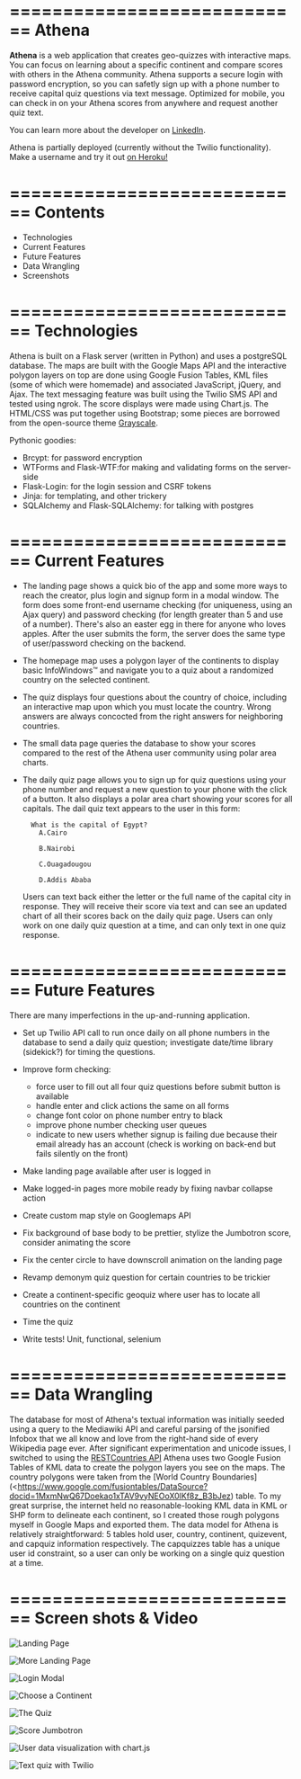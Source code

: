 ============================
Athena
============================

**Athena** is a web application that creates geo-quizzes with interactive maps. You can focus on learning about a specific continent and compare scores with others in the Athena community.  Athena supports a secure login with password encryption, so you can safetly sign up with a phone number to receive capital quiz questions via text message. Optimized for mobile, you can check in on your Athena scores from anywhere and request another quiz text.

You can learn more about the developer on [LinkedIn](https://www.linkedin.com/in/rooharrigan).

Athena is partially deployed (currently without the Twilio functionality).
Make a username and try it out [on Heroku!](<https://athena-harrigan.herokuapp.com/?>)

============================
  Contents
============================
- Technologies
- Current Features
- Future Features
- Data Wrangling
- Screenshots

============================
  Technologies
============================
Athena is built on a Flask server (written in Python) and uses a postgreSQL database.  The maps are built with the Google Maps API and the interactive polygon layers on top are done using Google Fusion Tables, KML files (some of which were homemade) and associated JavaScript, jQuery, and Ajax. The text messaging feature was built using the Twilio SMS API and tested using ngrok. The score displays were made using Chart.js. The HTML/CSS was put together using Bootstrap; some pieces are borrowed from the open-source theme [Grayscale](https://startbootstrap.com/template-overviews/grayscale/).

Pythonic goodies:
- Brcypt: for password encryption
- WTForms and Flask-WTF:for making and validating forms on the server-side
- Flask-Login: for the login session and CSRF tokens
- Jinja: for templating, and other trickery
- SQLAlchemy and Flask-SQLAlchemy: for talking with postgres

============================
  Current Features
============================
- The landing page shows a quick bio of the app and some more ways to reach the creator, plus login and signup form in a modal window. The form does some front-end username checking (for uniqueness, using an Ajax query) and password checking (for length greater than 5 and use of a number).  There's also an easter egg in there for anyone who loves apples. After the user submits the form, the server does the same type of user/password checking on the backend.

- The homepage map uses a polygon layer of the continents to display basic InfoWindows™ and navigate you to a quiz about a randomized country on the selected continent. 

- The quiz displays four questions about the country of choice, including an interactive map upon which you must locate the country. Wrong answers are always concocted from the right answers for neighboring countries.

- The small data page queries the database to show your scores compared to the rest of the Athena user community using polar area charts.

- The daily quiz page allows you to sign up for quiz questions using your phone number and request a new question to your phone with the click of a button.  It also displays a polar area chart showing your scores for all capitals.
  The dail quiz text appears to the user in this form:

        What is the capital of Egypt?
          A.Cairo
          
          B.Nairobi
          
          C.Ouagadougou
          
          D.Addis Ababa

  Users can text back either the letter or the full name of the capital city in response. They will receive their score via    text and can see an updated chart of all their scores back on the daily quiz page. 
  Users can only work on one daily quiz question at a time, and can only text in one quiz response.

============================
  Future Features
============================
There are many imperfections in the up-and-running application.

- Set up Twilio API call to run once daily on all phone numbers in the database to send a daily quiz question; investigate date/time library (sidekick?) for timing the questions.

- Improve form checking:
  - force user to fill out all four quiz questions before submit button is available
  - handle enter and click actions the same on all forms
  - change font color on phone number entry to black
  - improve phone number checking user queues
  - indicate to new users whether signup is failing due because their email 
  already has an account (check is working on back-end but fails silently on the front)

- Make landing page available after user is logged in

- Make logged-in pages more mobile ready by fixing navbar collapse action

- Create custom map style on Googlemaps API

- Fix background of base body to be prettier, stylize the Jumbotron score, consider animating the score

- Fix the center circle to have downscroll animation on the landing page

- Revamp demonym quiz question for certain countries to be trickier

- Create a continent-specific geoquiz where user has to locate all countries on the continent

- Time the quiz

- Write tests! Unit, functional, selenium

============================
  Data Wrangling
============================
The database for most of Athena's textual information was initially seeded using a query to the Mediawiki API and careful parsing of the jsonified Infobox that we all know and love from the right-hand side of every Wikipedia page ever.  After significant experimentation and unicode issues, I switched to using the [RESTCountries API](https://restcountries.eu/>)
Athena uses two Google Fusion Tables of KML data to create the polygon layers you see on the maps.  The country polygons were taken from the [World Country Boundaries](<https://www.google.com/fusiontables/DataSource?docid=1MxmNwQ67Doekao1xTAV9vyNEOoX0lKf8z_B3bJez) table.  To my great surprise, the internet held no reasonable-looking KML data in KML or SHP form to delineate each continent, so I created those rough polygons myself in Google Maps and exported them.
The data model for Athena is relatively straightforward: 5 tables hold user, country, continent, quizevent, and capquiz information respectively.  The capquizzes table has a unique user id constraint, so a user can only be working on a single quiz question at a time. 

============================
  Screen shots & Video
============================

![Landing Page](/static/img/Athena-landing.png)

![More Landing Page](/static/img/Athena-landing2.png "More")

![Login Modal](/static/img/Athena-login.png)

![Choose a Continent](/static/img/Athena-continents.png)

![The Quiz](/static/img/Athena-quiz.png)

![Score Jumbotron](/static/img/Athena-score.png)

![User data visualization with chart.js](/static/img/Athena-small-data.png)

![Text quiz with Twilio](/static/img/Athena-text-quiz.png)